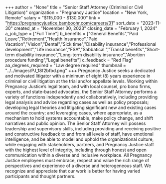 +++
author = "None"
title = "Senior Staff Attorney (Criminal or Civil Litigation)"
organization = "Pregnancy Justice"
location = "New York, Remote"
salary = "$115,000 - $130,000"
link = "https://pregnancyjustice.bamboohr.com/careers/31"
sort_date = "2023-11-30"
created_at = "November 30, 2023"
closing_date = "February 1, 2024"
a_job_type = ["Full Time"]
b_benefits = ["General Benefits","Paid Leave","Retirement","Health Insurance","Paid Vacation","Vision","Dental","Sick time","Disability insurance","Professional development","Life insurance","FSA","Sabbatical ","Transit benefits","Short-term disability insurance","Long-term disability insurance","Abortion procedure funding","Legal benefits"]
c_feedback = "Red Flag"
aa_degrees_required = "Law degree required"
thumbnail = "../../images/PJ_18f2bfbd.png"
+++
Pregnancy Justice seeks a dedicated and motivated litigator with a minimum of eight (8) years experience in criminal or civil litigation at the trial and/or appellate levels. Working within Pregnancy Justice’s legal team, and with local counsel, pro bono firms, experts, and state-based advocates, the Senior Staff Attorney performs a variety of functions independently and collaboratively, including providing legal analysis and advice regarding cases as well as policy proposals; developing legal theories and litigating significant new and existing cases around the country; and leveraging cases, where appropriate, as a mechanism to hold systems accountable, make policy change, and shift narratives and public opinion. The Senior Staff Attorney will possess leadership and supervisory skills, including providing and receiving positive and constructive feedback to and from all levels of staff, have emotional intelligence, and be able to model and uphold the organizational culture, while engaging with stakeholders, partners, and Pregnancy Justice staff with the highest level of integrity, including through honest and open communication within a diverse and inclusive workplace. All Pregnancy Justice employees must embrace, respect and value the rich range of perspectives and experience of a diverse and heterogeneous staff. We recognize and appreciate that our work is better for having varied participants and thought partners.